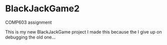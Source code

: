 # BlackJackGame2
COMP603 assignment

This is my new BlackJackGame project
I made this because the I give up on debugging the old one...
